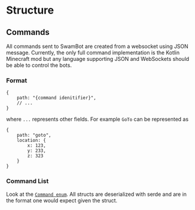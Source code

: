 # Structure

## Commands

All commands sent to SwamBot are created from a websocket using JSON message. Currently, the only full command implementation is the Kotlin Minecraft mod but any language supporting JSON and WebSockets should be able to control the bots.

### Format

```json5
{
    path: "{command idenitifier}",
    // ...
}
```
where `...` represents other fields. For example `GoTo` can be represented as 
```json5
{
    path: "goto",
    location: {
        x: 123,
        y: 233,
        z: 323
    }
}
```

### Command List
Look at the [`Command enum`](https://github.com/andrewgazelka/SwarmBot/blob/4af097100206db7a7c8e651faaeec2bd43ec21e8/src/client/commands.rs#L73-L77). All
structs are deserialized with serde and are in the format one would expect given the struct.

